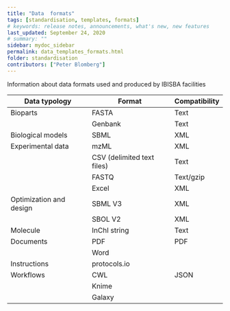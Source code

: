 ```yaml
---
title: "Data  formats"
tags: [standardisation, templates, formats]
# keywords: release notes, announcements, what's new, new features
last_updated: September 24, 2020
# summary: ""
sidebar: mydoc_sidebar
permalink: data_templates_formats.html
folder: standardisation
contributors: ["Peter Blomberg"]
---
```


Information about data formats used and produced by IBISBA facilities

| Data typology           | Format                     | Compatibility |
|-------------------------|----------------------------|---------------|
| Bioparts                | FASTA                      | Text          |
|                         | Genbank                    | Text          |
| Biological models       | SBML                       | XML           |
| Experimental data       | mzML                       | XML           |
|                         | CSV (delimited text files) | Text          |
|                         | FASTQ                      | Text/gzip     |
|                         | Excel                      | XML           |
| Optimization and design | SBML V3                    | XML           |
|                         | SBOL V2                    | XML           |
| Molecule                | InChI string               | Text          |
| Documents               | PDF                        | PDF           |
|                         | Word                       |               |
| Instructions            | protocols.io               |               |
| Workflows               | CWL                        | JSON          |
|                         | Knime                      |               |
|                         | Galaxy                     |               |
